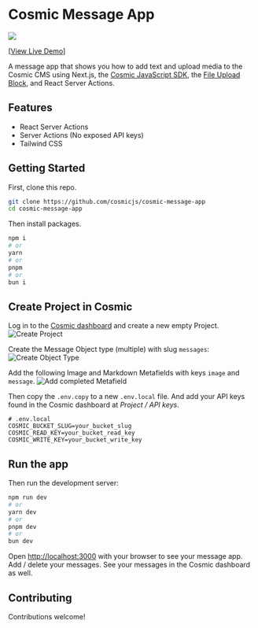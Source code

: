 # Cosmic Message App

<a href="https://cosmic-message-app.vercel.app/">
  <img src="https://imgix.cosmicjs.com/41942a80-33d3-11ef-a504-63e081e4680f-cosmic-message-app.png?w=2000&auto=forat,compression" />
</a>

[[View Live Demo](https://cosmic-message-app.vercel.app/)]

A message app that shows you how to add text and upload media to the Cosmic CMS using Next.js, the [Cosmic JavaScript SDK](https://www.npmjs.com/package/@cosmicjs/sdk), the [File Upload Block](https://blocks.cosmicjs.com/blocks/file-upload), and React Server Actions.

## Features

- React Server Actions
- Server Actions (No exposed API keys)
- Tailwind CSS

## Getting Started

First, clone this repo.

```bash
git clone https://github.com/cosmicjs/cosmic-message-app
cd cosmic-message-app
```

Then install packages.

```bash
npm i
# or
yarn
# or
pnpm
# or
bun i
```

## Create Project in Cosmic

Log in to the [Cosmic dashboard](https://app.cosmicjs.com/) and create a new empty Project.
![Create Project](https://imgix.cosmicjs.com/8e311430-0bd7-11ef-9eca-7d347081a9fb-create-new-project.png?w=2000&auto=forat,compression)

Create the Message Object type (multiple) with slug `messages`:
![Create Object Type](https://imgix.cosmicjs.com/43a54cf0-3333-11ef-a504-63e081e4680f-message-app-model-settings.png?w=2000&auto=forat,compression)

Add the following Image and Markdown Metafields with keys `image` and `message`.
![Add completed Metafield](https://imgix.cosmicjs.com/01289440-3333-11ef-a504-63e081e4680f-message-app-model.png?w=2000&auto=forat,compression)

Then copy the `.env.copy` to a new `.env.local` file. And add your API keys found in the Cosmic dashboard at _Project / API keys_.

```
# .env.local
COSMIC_BUCKET_SLUG=your_bucket_slug
COSMIC_READ_KEY=your_bucket_read_key
COSMIC_WRITE_KEY=your_bucket_write_key
```

## Run the app

Then run the development server:

```bash
npm run dev
# or
yarn dev
# or
pnpm dev
# or
bun dev
```

Open [http://localhost:3000](http://localhost:3000) with your browser to see your message app. Add / delete your messages. See your messages in the Cosmic dashboard as well.

## Contributing

Contributions welcome!
